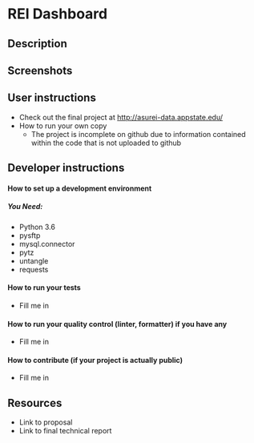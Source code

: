 # REI Dashboard
## Description
## Screenshots
## User instructions
* Check out the final project at http://asurei-data.appstate.edu/
* How to run your own copy
  * The project is incomplete on github due to information contained within the code that is not uploaded to github
## Developer instructions
#### How to set up a development environment
  ##### You Need:
   * Python 3.6
   * pysftp
   * mysql.connector
   * pytz
   * untangle
   * requests
#### How to run your tests
  * Fill me in
#### How to run your quality control (linter, formatter) if you have any
  * Fill me in
#### How to contribute (if your project is actually public)
  * Fill me in
## Resources
* Link to proposal
* Link to final technical report

